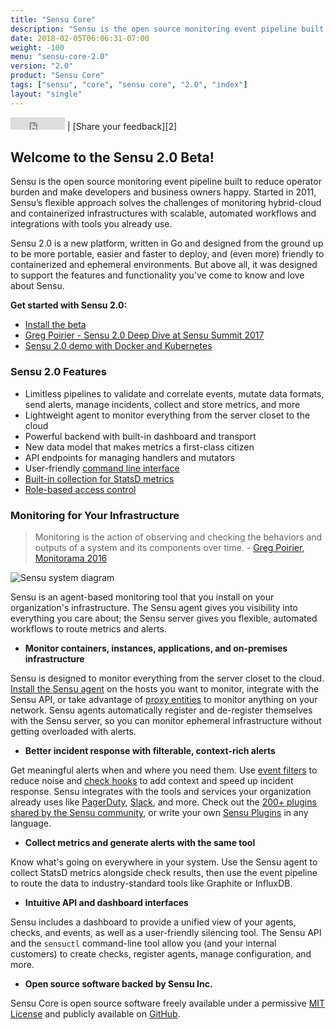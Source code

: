```yaml
---
title: "Sensu Core"
description: "Sensu is the open source monitoring event pipeline built to reduce operator burden and meet the challenges of monitoring hybrid-cloud and containerized infrastructures."
date: 2018-02-05T06:06:31-07:00
weight: -100
menu: "sensu-core-2.0"
version: "2.0"
product: "Sensu Core"
tags: ["sensu", "core", "sensu core", "2.0", "index"]
layout: "single"
---
```


<iframe src="https://ghbtns.com/github-btn.html?user=sensu&repo=sensu-go&type=star&count=true" frameborder="0" scrolling="0" width="87px" height="20px"></iframe> | [Share your feedback][2]

## Welcome to the Sensu 2.0 Beta!

Sensu is the open source monitoring event pipeline built to reduce operator burden and make developers and business owners happy.
Started in 2011, Sensu’s flexible approach solves the challenges of monitoring hybrid-cloud and containerized infrastructures with scalable, automated workflows and integrations with tools you already use.

Sensu 2.0 is a new platform, written in Go and designed from the ground up to be more portable, easier and faster to deploy, and (even more) friendly to containerized and ephemeral environments.
But above all, it was designed to support the features and functionality you’ve come to know and love about Sensu.

**Get started with Sensu 2.0:**

- [Install the beta][1]
- [Greg Poirier - Sensu 2.0 Deep Dive at Sensu Summit 2017](https://www.youtube.com/watch?v=mfOk0mOfkvA)
- [Sensu 2.0 demo with Docker and Kubernetes](https://github.com/portertech/sensu-demo)

### Sensu 2.0 Features

- Limitless pipelines to validate and correlate events, mutate data formats, send alerts, manage incidents, collect and store metrics, and more
- Lightweight agent to monitor everything from the server closet to the cloud
- Powerful backend with built-in dashboard and transport
- New data model that makes metrics a first-class citizen
- API endpoints for managing handlers and mutators
- User-friendly [command line interface][3]
- [Built-in collection for StatsD metrics][4]
- [Role-based access control][5]

### Monitoring for Your Infrastructure

> Monitoring is the action of observing and checking the behaviors and outputs of a system and its components over time. - [Greg Poirier, Monitorama 2016](https://vimeo.com/173610062)

<img alt="Sensu system diagram" src="/images/system-ce.png">

Sensu is an agent-based monitoring tool that you install on your organization's infrastructure.
The Sensu agent gives you visibility into everything you care about; the Sensu server gives you flexible, automated workflows to route metrics and alerts.

- **Monitor containers, instances, applications, and on-premises infrastructure**

Sensu is designed to monitor everything from the server closet to the cloud.
[Install the Sensu agent][15] on the hosts you want to monitor, integrate with the Sensu API, or take advantage of [proxy entities][17] to monitor anything on your network.
Sensu agents automatically register and de-register themselves with the Sensu server, so you can monitor ephemeral infrastructure without getting overloaded with alerts.

- **Better incident response with filterable, context-rich alerts**

Get meaningful alerts when and where you need them.
Use [event filters][18] to reduce noise and [check hooks][19] to add context and speed up incident response.
Sensu integrates with the tools and services your organization already uses like [PagerDuty][6], [Slack][7], and more.
Check out the [200+ plugins shared by the Sensu community][8], or write your own [Sensu Plugins][9] in any language.

- **Collect metrics and generate alerts with the same tool**

Know what's going on everywhere in your system.
Use the Sensu agent to collect StatsD metrics alongside check results, then use the event pipeline to route the data to industry-standard tools like Graphite or InfluxDB.

- **Intuitive API and dashboard interfaces**

Sensu includes a dashboard to provide a unified view of your agents, checks, and events, as well as a user-friendly silencing tool.
The Sensu API and the `sensuctl` command-line tool allow you (and your internal customers) to create checks, register agents, manage configuration, and more.

- **Open source software backed by Sensu Inc.**

Sensu Core is open source software freely available under a
permissive [MIT License][12] and publicly available on [GitHub][13].

[1]: getting-started/installation-and-configuration/
[2]: http://slack.sensu.io/
[3]: reference/sensuctl
[4]: guides/aggregate-metrics-statsd
[5]: reference/rbac
[6]: https://www.pagerduty.com
[7]: https://slack.com
[8]: https://github.com/sensu-plugins
[9]: /plugins/latest/reference/
[12]: https://github.com/sensu/sensu-go/blob/master/LICENSE
[13]: https://github.com/sensu/sensu-go
[15]: getting-started/installation-and-configuration
[17]: guides/monitor-external-resources
[18]: reference/filters
[19]: reference/hooks
